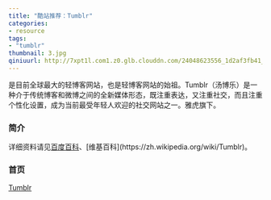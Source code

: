 ```yaml
---
title: "酷站推荐：Tumblr"
categories: 
- resource
tags: 
- "tumblr"
thumbnail: 3.jpg
qiniuurl: http://7xpt1l.com1.z0.glb.clouddn.com/24048623556_1d2af3fb41_b.jpg
---
```

是目前全球最大的轻博客网站，也是轻博客网站的始祖。Tumblr（汤博乐）是一种介于传统博客和微博之间的全新媒体形态，既注重表达，又注重社交，而且注重个性化设置，成为当前最受年轻人欢迎的社交网站之一。雅虎旗下。<!--more-->

### 简介
详细资料请见[百度百科](http://baike.baidu.com/link?url=yCx7jE4cG6nl3tLM5o3FPUJqldtrSztFhMD2xjWj-l0rQYLwxKTnNuP3oRWGSdAvkx1c1bRj16rz5aMlnwLAv_)、[维基百科](https://zh.wikipedia.org/wiki/Tumblr)。

### 首页
[Tumblr](https://www.tumblr.com/dashboard)